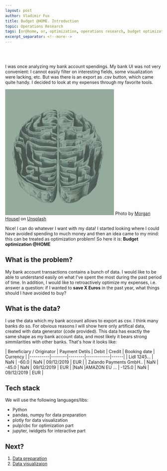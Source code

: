 ```yaml
---
layout: post
author: Vladimir Fux
title: Budget @HOME. Introduction
topic: Operations Research
tags: [or@home, or, optimization, operations research, budget optimization, bank, account]
excerpt_separator: <!--more-->
---
```


<br/><br/>

I was once analyzing my bank account spendings. My bank UI was not very convenient: I cannot easily filter on interesting fields, some visualization were lacking, etc. But was there is an export as .csv button, which came quite handy. I decided to look at my expenses through my favorite tools. 

<img src="/images/budget_optimization/morgan-housel-cAQZuqdvba8-unsplash.jpg " alt="Budget" style="width:350px;"/>
<span>Photo by <a href="https://unsplash.com/@morganhousel?utm_source=unsplash&amp;utm_medium=referral&amp;utm_content=creditCopyText">Morgan Housel</a> on <a href="https://unsplash.com/s/photos/bag-of-money?utm_source=unsplash&amp;utm_medium=referral&amp;utm_content=creditCopyText">Unsplash</a></span>

Nice! I can do whatever I want with my data! I started looking where I could have avoided spending to much money and then an idea came to my mind: this can be treated as optimization problem! So here it is: **Budget optimization @HOME**

<!--more-->
## What is the problem?

My bank account transactions contains a bunch of data. I would like to be able to understand easily on what I've spent the most during the past period of time. In addition, I would like to retroactively optimize my expenses, i.e. answer a question: if I wanted to **save X Euros** in the past year, what things should I have avoided to buy?

## What is the data?
I use the data which my bank account allows to export as csv. I think many banks do so. For obvious reasons I will show here only artifical data, created with data generator (code provided). This data has exactly the same shape as my bank account data, and most likely it bears strong simmilarities with other banks. That's how it looks like:

| 	Beneficiary / Originator     |  Payment Detils  | Debit | Credit | Booking date | Currency |
|----------|--------|--------|------------|------|
| Lidl  1245...   | NaN      |  -60.0    |   NaN |    09/12/2019      |  EUR  |
| Zalando Payments GmbH..  | NaN  |   -45.0    |  NaN |     09/12/2019      |  EUR  |
|NaN |AMAZON EU ... | -125.0    | NaN |     09/12/2019     |  EUR  | 


## Tech stack

We will use the following languages/libs:
* Python
* pandas, numpy for data preparation
* plotly for data visualization
* pulp/cbc for optimization part
* jupyter, iwidgets for interactive part


## Next? 
1. [Data preparation](/2020/11/23/budget-data-preparation)
1. [Data visualizaion](/2020/11/26/budget-data-visualization)
